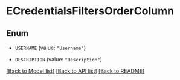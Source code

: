 # ECredentialsFiltersOrderColumn

## Enum


* `USERNAME` (value: `"Username"`)

* `DESCRIPTION` (value: `"Description"`)


[[Back to Model list]](../README.md#documentation-for-models) [[Back to API list]](../README.md#documentation-for-api-endpoints) [[Back to README]](../README.md)


